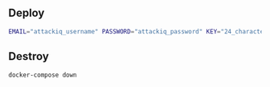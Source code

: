 ## Deploy
```bash
EMAIL="attackiq_username" PASSWORD="attackiq_password" KEY="24_character_key_for_encryption" docker-compose up -d
```

## Destroy
```bash
docker-compose down
```